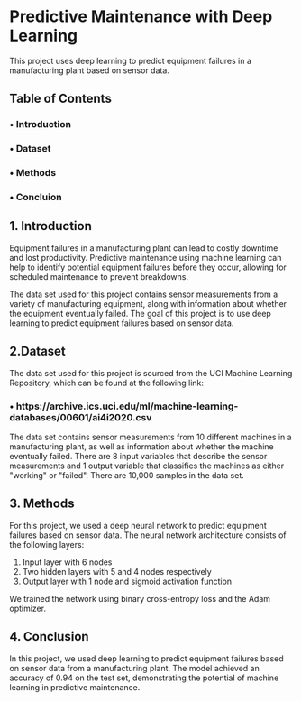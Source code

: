 # Predictive Maintenance with Deep Learning
This project uses deep learning to predict equipment failures in a manufacturing plant based on sensor data.

## <b>Table of Contents</b>
<h3>&#x2022; Introduction<br>
<h3>&#x2022; Dataset<br>
<h3>&#x2022; Methods<br>
<h3>&#x2022; Concluion


## <b>1. Introduction </b>
Equipment failures in a manufacturing plant can lead to costly downtime and lost productivity. Predictive maintenance using machine learning can help to identify potential equipment failures before they occur, allowing for scheduled maintenance to prevent breakdowns.

The data set used for this project contains sensor measurements from a variety of manufacturing equipment, along with information about whether the equipment eventually failed. The goal of this project is to use deep learning to predict equipment failures based on sensor data.

## <b> 2.Dataset </b>
 The data set used for this project is sourced from the UCI Machine Learning Repository, which can be found at the following link:

<h3>&#x2022; https://archive.ics.uci.edu/ml/machine-learning-databases/00601/ai4i2020.csv </h3>

The data set contains sensor measurements from 10 different machines in a manufacturing plant, as well as information about whether the machine eventually failed. There are 8 input variables that describe the sensor measurements and 1 output variable that classifies the machines as either "working" or "failed". There are 10,000 samples in the data set.

## <b>3. Methods </b>
For this project, we used a deep neural network to predict equipment failures based on sensor data. The neural network architecture consists of the following layers:

1. Input layer with 6 nodes
2. Two hidden layers with 5 and 4 nodes respectively
1. Output layer with 1 node and sigmoid activation function

We trained the network using binary cross-entropy loss and the Adam optimizer.

## <b> 4. Conclusion </b>
In this project, we used deep learning to predict equipment failures based on sensor data from a manufacturing plant. The model achieved an accuracy of 0.94 on the test set, demonstrating the potential of machine learning in predictive maintenance.
